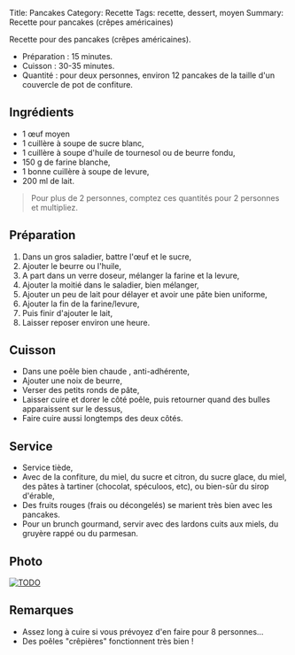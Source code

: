Title: Pancakes
Category: Recette
Tags: recette, dessert, moyen
Summary: Recette pour pancakes (crêpes américaines)

Recette pour des pancakes (crêpes américaines).

- Préparation : 15 minutes.
- Cuisson : 30-35 minutes.
- Quantité : pour deux personnes, environ 12 pancakes de la taille d'un couvercle de pot de confiture.

## Ingrédients
- 1 œuf moyen
- 1 cuillère à soupe de sucre blanc,
- 1 cuillère à soupe d'huile de tournesol ou de beurre fondu,
- 150 g de farine blanche,
- 1 bonne cuillère à soupe de levure,
- 200 ml de lait.

> Pour plus de 2 personnes, comptez ces quantités pour 2 personnes et multipliez.

## Préparation
1. Dans un gros saladier, battre l'œuf et le sucre,
2. Ajouter le beurre ou l'huile,
3. A part dans un verre doseur, mélanger la farine et la levure,
4. Ajouter la moitié dans le saladier, bien mélanger,
5. Ajouter un peu de lait pour délayer et avoir une pâte bien uniforme,
6. Ajouter la fin de la farine/levure,
7. Puis finir d'ajouter le lait,
8. Laisser reposer environ une heure.

## Cuisson
- Dans une poêle bien chaude <i class="fa fa-thermometer-full" aria-hidden="true"></i>, anti-adhérente,
- Ajouter une noix de beurre,
- Verser des petits ronds de pâte,
- Laisser cuire et dorer le côté poêle, puis retourner quand des bulles apparaissent sur le dessus,
- Faire cuire aussi longtemps des deux côtés.

## Service
- <i class="fa fa-cuttlery" aria-hidden="true"></i> Service tiède,
- Avec de la confiture, du miel, du sucre et citron, du sucre glace, du miel, des pâtes à tartiner (chocolat, spéculoos, etc), ou bien-sûr du sirop d'érable,
- Des fruits rouges (frais ou décongelés) se marient très bien avec les pancakes.
- Pour un brunch gourmand, servir avec des lardons cuits aux miels, du gruyère rappé ou du parmesan.

## Photo
[![TODO]({filename}images/blank.png)](#)

## Remarques
- Assez long à cuire si vous prévoyez d'en faire pour 8 personnes...
- Des poêles "crêpières" fonctionnent très bien !
